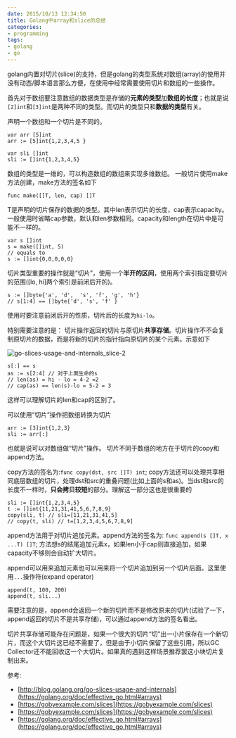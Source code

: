 ```yaml
---
date: 2015/10/13 12:34:50
title: Golang中array和slice的总结
categories:
- programming
tags:
- golang
- go
---
```


golang内置对切片(slice)的支持，但是golang的类型系统对数组(array)的使用并没有动态/脚本语言那么方便，在使用中经常需要使用切片和数组的一些操作。

首先对于数组要注意数组的数据类型是存储的**元素的类型**加**数组的长度**；也就是说`[2]int`和`[3]int`是两种不同的类型。而切片的类型只和**数据的类型**有关。

声明一个数组和一个切片是不同的。

```golang
var arr [5]int
arr := [5]int{1,2,3,4,5 }

var sli []int
sli := []int{1,2,3,4,5}
```
<!-- more -->
数组的类型是一维的，可以构造数组的数组来实现多维数组。
一般切片使用make方法创建，make方法的签名如下

```
func make([]T, len, cap) []T
```
T是声明的切片保存的数据的类型。其中len表示切片的长度，cap表示capacity。一般使用时省略cap参数，默认和len参数相同。capacity和length在切片中是可能不一样的。

```
var s []int
s = make([]int, 5)
// equals to 
s := []int{0,0,0,0,0}
```
切片类型重要的操作就是“切片”，使用一个**半开的区间**，使用两个索引指定要切片的范围([lo, hi]两个索引是前闭后开的)。

```
s := []byte{'a', 'd',  's', 'f', 'g', 'h'}
// s[1:4] == []byte{'d', 's', 'f' }
```
使用时要注意前闭后开的性质，切片后的长度为`hi-lo`。

特别需要注意的是： 切片操作返回的切片与原切片**共享存储**。切片操作不不会复制原切片的数据，而是将新的切片的指针指向原切片的某个元素。示意如下

![go-slices-usage-and-internals_slice-2](/images/post/go-slices-usage-and-internals_slice-2.png)

```
s[:] == s
as := s[2:4] // 对于上面生命的s
// len(as) = hi - lo = 4-2 =2
// cap(as) == len(s)-lo = 5-2 = 3
```
这样可以理解切片的len和cap的区别了。


可以使用“切片”操作把数组转换为切片

```
arr := [3]int{1,2,3}
sli := arr[:]
```
也就是说可以对数组做“切片”操作。
切片不同于数组的地方在于切片的copy和append方法。

copy方法的签名为:`func copy(dst, src []T) int`; copy方法还可以处理共享相同底层数组的切片，处理dst和src的重叠问题(比如上面的s和as)。当dst和src的长度不一样时，**只会拷贝较短**的部分。理解这一部分这也是很重要的

```golang
sli := []int{1,2,3,4,5}
t := []int{11,21,31,41,5,6,7,8,9}
copy(sli, t) // sli=[11,21,31,41,5]
// copy(t, sli) // t=[1,2,3,4,5,6,7,8,9]
```
append方法用于对切片追加元素。append方法的签名为: `func append(s []T, x ...T) []T`; 方法想s的结尾追加元素x，如果len小于cap则直接追加，如果capacity不够则会自动扩大切片。

append可以用来追加元素也可以用来将一个切片追加到另一个切片后面。这里使用`...`操作符(expand operator)

```
append(t, 100, 200)
append(t, sli...)
```
需要注意的是，append会返回一个新的切片而不是修改原来的切片(试验了一下，append返回的切片不是共享存储)，可以通过append方法的签名看出。

切片共享存储可能存在问题是，如果一个很大的切片“切”出一小片保存在一个新切片，而这个大切片这已经不需要了，但是由于小切片保留了这些引用，所以GC Collector还不能回收这一个大切片。如果真的遇到这样场景推荐罢这小块切片复制出来。

参考:

- [http://blog.golang.org/go-slices-usage-and-internals](https://golang.org/doc/effective_go.html#arrays)
- [https://gobyexample.com/slices](https://gobyexample.com/slices)
- [https://gobyexample.com/slices](https://gobyexample.com/slices)
- [https://golang.org/doc/effective_go.html#arrays](https://golang.org/doc/effective_go.html#arrays)

